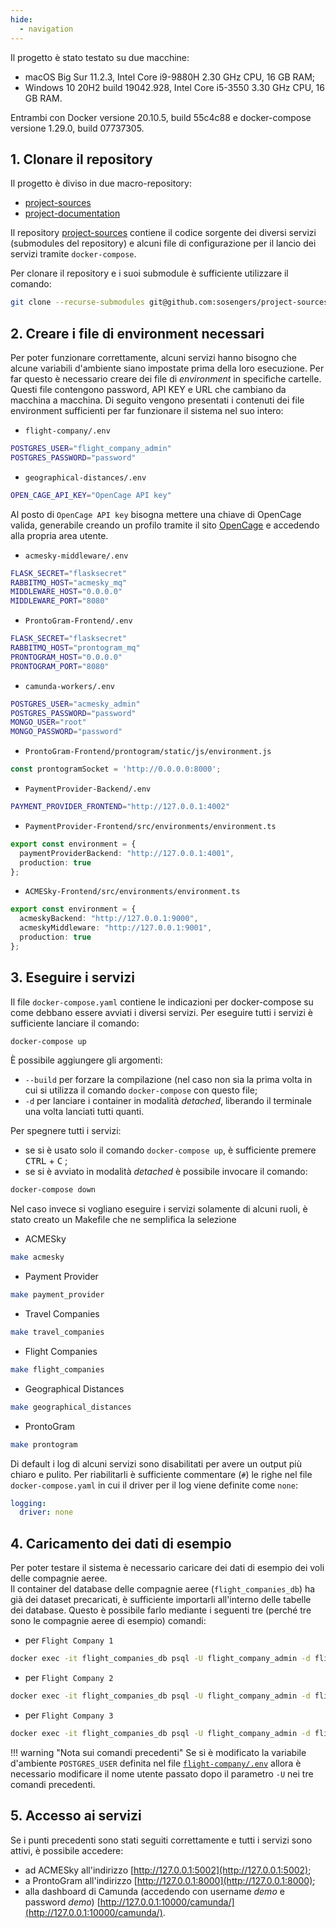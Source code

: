 ```yaml
---
hide:
  - navigation
---
```

Il progetto è stato testato su due macchine:

- macOS Big Sur 11.2.3, Intel Core i9-9880H 2.30 GHz CPU, 16 GB RAM;
- Windows 10 20H2 build 19042.928, Intel Core i5-3550 3.30 GHz CPU, 16 GB RAM.

Entrambi con Docker versione 20.10.5, build 55c4c88 e docker-compose versione 1.29.0, build 07737305.

## 1. Clonare il repository
Il progetto è diviso in due macro-repository:

- [project-sources](https://github.com/sosengers/project-sources)
- [project-documentation](https://github.com/sosengers/project-documentation)

Il repository [project-sources](https://github.com/sosengers/project-sources) contiene il codice sorgente dei diversi servizi (submodules del repository) e alcuni file di configurazione per il lancio dei servizi tramite `docker-compose`.

Per clonare il repository e i suoi submodule è sufficiente utilizzare il comando:

```bash
git clone --recurse-submodules git@github.com:sosengers/project-sources.git
```

## 2. Creare i file di environment necessari
Per poter funzionare correttamente, alcuni servizi hanno bisogno che alcune variabili d'ambiente siano impostate prima della loro esecuzione. Per far questo è necessario creare dei file di *environment* in specifiche cartelle. Questi file contengono password, API KEY e URL che cambiano da macchina a macchina.
Di seguito vengono presentati i contenuti dei file environment sufficienti per far funzionare il sistema nel suo intero:

- `flight-company/.env`<a name="fc"></a>
```bash
POSTGRES_USER="flight_company_admin"
POSTGRES_PASSWORD="password"
```
- `geographical-distances/.env`
```bash
OPEN_CAGE_API_KEY="OpenCage API key"
```
Al posto di `OpenCage API key` bisogna mettere una chiave di OpenCage valida, generabile creando un profilo tramite il sito [OpenCage](https://opencagedata.com/) e accedendo alla propria area utente.

- `acmesky-middleware/.env`
```bash
FLASK_SECRET="flasksecret"
RABBITMQ_HOST="acmesky_mq"
MIDDLEWARE_HOST="0.0.0.0"
MIDDLEWARE_PORT="8080"
```
- `ProntoGram-Frontend/.env`
```bash
FLASK_SECRET="flasksecret"
RABBITMQ_HOST="prontogram_mq"
PRONTOGRAM_HOST="0.0.0.0"
PRONTOGRAM_PORT="8080"
```
- `camunda-workers/.env`
```bash
POSTGRES_USER="acmesky_admin"
POSTGRES_PASSWORD="password"
MONGO_USER="root"
MONGO_PASSWORD="password"
```
- `ProntoGram-Frontend/prontogram/static/js/environment.js`
```javascript
const prontogramSocket = 'http://0.0.0.0:8000';
```
- `PaymentProvider-Backend/.env`
```bash
PAYMENT_PROVIDER_FRONTEND="http://127.0.0.1:4002"
```
- `PaymentProvider-Frontend/src/environments/environment.ts`
```typescript
export const environment = {
  paymentProviderBackend: "http://127.0.0.1:4001",
  production: true
};
```
- `ACMESky-Frontend/src/environments/environment.ts`
```typescript
export const environment = {
  acmeskyBackend: "http://127.0.0.1:9000",
  acmeskyMiddleware: "http://127.0.0.1:9001",
  production: true
};
```

## 3. Eseguire i servizi
Il file `docker-compose.yaml` contiene le indicazioni per docker-compose su come debbano essere avviati i diversi servizi.
Per eseguire tutti i servizi è sufficiente lanciare il comando:
```bash
docker-compose up
```
È possibile aggiungere gli argomenti:

- `--build` per forzare la compilazione (nel caso non sia la prima volta in cui si utilizza il comando `docker-compose` con questo file;
- `-d` per lanciare i container in modalità *detached*, liberando il terminale una volta lanciati tutti quanti.

Per spegnere tutti i servizi:

- se si è usato solo il comando `docker-compose up`, è sufficiente premere <kbd>CTRL</kbd> + <kbd>C</kbd> ;
- se si è avviato in modalità *detached* è possibile invocare il comando:
```bash
docker-compose down
```

Nel caso invece si vogliano eseguire i servizi solamente di alcuni ruoli, è stato creato un Makefile che ne semplifica la selezione 

- ACMESky
```bash
make acmesky
```
- Payment Provider
```bash 
make payment_provider
```
- Travel Companies 
```bash
make travel_companies
```
- Flight Companies 
```bash
make flight_companies
```
- Geographical Distances 
```bash
make geographical_distances
```
- ProntoGram 
```bash
make prontogram
```

Di default i log di alcuni servizi sono disabilitati per avere un output più chiaro e pulito. Per riabilitarli è sufficiente commentare (`#`) le righe nel file `docker-compose.yaml` in cui il driver per il log viene definite come `none`:
```yaml
logging:
  driver: none
```

## 4. Caricamento dei dati di esempio
Per poter testare il sistema è necessario caricare dei dati di esempio dei voli delle compagnie aeree.  
Il container del database delle compagnie aeree (`flight_companies_db`) ha già dei dataset precaricati, è sufficiente importarli all'interno delle tabelle dei database. Questo è possibile farlo mediante i seguenti tre (perché tre sono le compagnie aeree di esempio) comandi:

- per `Flight Company 1`
```bash
docker exec -it flight_companies_db psql -U flight_company_admin -d flightcompany1 -c "COPY flights(flight_id, departure_airport_code, arrival_airport_code, cost, departure_datetime, arrival_datetime) FROM '/example_data/Flight company 1-FC 1.csv' DELIMITER ';' CSV HEADER;"
```
- per `Flight Company 2`
```bash
docker exec -it flight_companies_db psql -U flight_company_admin -d flightcompany2 -c "COPY flights(flight_id, departure_airport_code, arrival_airport_code, cost, departure_datetime, arrival_datetime) FROM '/example_data/Flight company 2-FC 2.csv' DELIMITER ';' CSV HEADER;"
```
- per `Flight Company 3`
```bash
docker exec -it flight_companies_db psql -U flight_company_admin -d flightcompany3 -c "COPY flights(flight_id, departure_airport_code, arrival_airport_code, cost, departure_datetime, arrival_datetime) FROM '/example_data/Flight company 3-FC 3.csv' DELIMITER ';' CSV HEADER;"
```

!!! warning "Nota sui comandi precedenti"
    Se si è modificato la variabile d'ambiente `POSTGRES_USER` definita nel file [`flight-company/.env`](#fc) allora è necessario modificare il nome utente passato dopo il parametro `-U` nei tre comandi precedenti.

## 5. Accesso ai servizi
Se i punti precedenti sono stati seguiti correttamente e tutti i servizi sono attivi, è possibile accedere:

- ad ACMESky all'indirizzo [http://127.0.0.1:5002](http://127.0.0.1:5002);
- a ProntoGram all'indirizzo [http://127.0.0.1:8000](http://127.0.0.1:8000);
- alla dashboard di Camunda (accedendo con username *demo* e password *demo*) [http://127.0.0.1:10000/camunda/](http://127.0.0.1:10000/camunda/).
